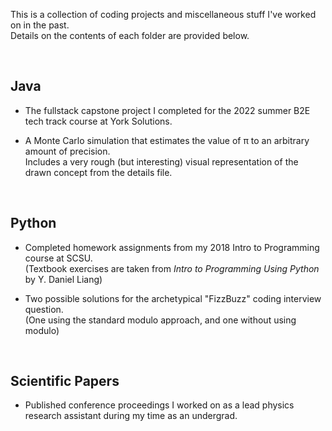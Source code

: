 This is a collection of coding projects and miscellaneous stuff I've worked on in the past.\
Details on the contents of each folder are provided below.

<br>

<h2>Java</h2>

- The fullstack capstone project I completed for the 2022 summer B2E tech track course at York Solutions.

- A Monte Carlo simulation that estimates the value of π to an arbitrary amount of precision.\
Includes a very rough (but interesting) visual representation of the drawn concept from the details file. 

<br>



<h2>Python</h2>

- Completed homework assignments from my 2018 Intro to Programming course at SCSU.\
(Textbook exercises are taken from *Intro to Programming Using Python* by Y. Daniel Liang)

- Two possible solutions for the archetypical "FizzBuzz" coding interview question. \
(One using the standard modulo approach, and one without using modulo)

<br>

<h2>Scientific Papers</h2>

- Published conference proceedings I worked on as a lead physics research assistant during my time as an undergrad.
